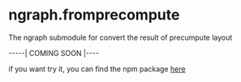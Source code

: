 # ngraph.fromprecompute
The ngraph submodule for convert the result of precumpute layout

-----| COMING SOON |----

if you want try it, you can find the npm package [here](https://www.npmjs.com/package/ngraph.fromprecompute)
